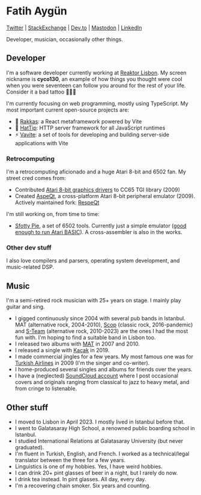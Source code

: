 # Fatih Aygün

[Twitter](https://twitter.com/cyco130) | [StackExchange](https://stackexchange.com/users/538434/cyco130) | [Dev.to](https://dev.to/cyco130) | [Mastodon](https://m.webtoo.ls/@cyco130@m.webtoo.ls) | [LinkedIn](https://www.linkedin.com/in/fatih-ayg%C3%BCn-8b4601105/)

Developer, musician, occasionally other things.

## Developer

I'm a software developer currently working at [Reaktor Lisbon](https://www.reaktor.com/lisbon/). My screen nickname is **cyco130**, an example of how things you thought were cool when you were seventeen can follow you around for the rest of your life. Consider it a bad tattoo 🤷🏻‍♂️

I'm currently focusing on web programming, mostly using TypeScript. My most important current open-source projects are:

- 💃 [Rakkas](https://github.com/rakkasjs/rakkasjs): a React metaframework powered by Vite
- 🎩 [HatTip](https://github.com/hattipjs/hattip): HTTP server framework for all JavaScript runtimes
- ⚡ [Vavite](https://github.com/cyco130/vavite): a set of tools for developing and building server-side applications with Vite

### Retrocomputing

I'm a retrocomputing aficionado and a huge Atari 8-bit and 6502 fan. My street cred comes from:

- Contributed [Atari 8-bit graphics drivers](https://github.com/cc65/cc65/tree/master/libsrc/atari/tgi) to CC65 TGI library (2009)
- Created [AspeQt](https://sourceforge.net/projects/aspeqt/), a cross-platform Atari 8-bit peripheral emulator (2009). Actively maintained fork: [RespeQt](https://github.com/RespeQt/RespeQt)

I'm still working on, from time to time:

- [Sfotty Pie](https://github.com/cyco130/sfotty-pie), a set of 6502 tools. Currently just a simple emulator ([good enough to run Atari BASIC](https://sfotty.cyco130.com)). A cross-assembler is also in the works.

### Other dev stuff

I also love compilers and parsers, operating system development, and music-related DSP.

## Music

I'm a semi-retired rock musician with 25+ years on stage. I mainly play guitar and sing.

- I gigged continuously since 2004 with several pub bands in Istanbul. MAT (alternative rock, 2004-2010), [Scop](https://www.facebook.com/ScopBand) (classic rock, 2016-pandemic) and [S-Team](https://www.instagram.com/bildiginizadamlar) (alternative rock, 2010-2023) are the ones I had the most fun with. I'm hoping to find a suitable band in Lisbon too.
- I released two albums with [MAT](https://www.youtube.com/watch?v=51N4MjFDOd8) in 2007 and 2010.
- I released a single with [Kaçak](https://www.youtube.com/watch?v=MgGDR36ZJ74) in 2019.
- I made commercial jingles for a few years. My most famous one was for [Turkish Airlines](https://www.youtube.com/watch?v=TnLjlU4rCuc) in 2009 (I'm the singer and co-writer).
- I home-produced several singles and albums for friends over the years.
- I have a (neglected) [SoundCloud account](https://soundcloud.com/cyco130) where I post occasional covers and originals ranging from classical to jazz to heavy metal, and from cringe to listenable.

## Other stuff

- I moved to Lisbon in April 2023. I mostly lived in Istanbul before that.
- I went to Galatasaray High School, a renowned public boarding school in Istanbul.
- I studied International Relations at Galatasaray University (but never graduated).
- I'm fluent in Turkish, English, and French. I worked as a technical/legal translator between the three for a few years.
- Linguistics is one of my hobbies. Yes, I have weird hobbies.
- I can drink 20+ pint glasses of beer in a night, but I rarely do now.
- I drink tea instead. In pint glasses. All day, every day.
- I'm a recovering chain smoker. Six years and counting.

